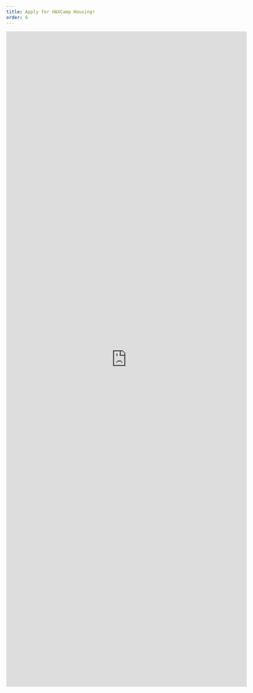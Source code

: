 ```yaml
---
title: Apply for HAXCamp Housing!
order: 6
---
```


<iframe src="https://docs.google.com/forms/d/e/1FAIpQLSe8zCh1tRz2P-cKjKlG9RfrvwYwDEwhCJdbhPi92Jk4hVJueQ/viewform?embedded=true" width="640" height="1743" frameborder="0" marginheight="0" marginwidth="0">Loading…</iframe>
